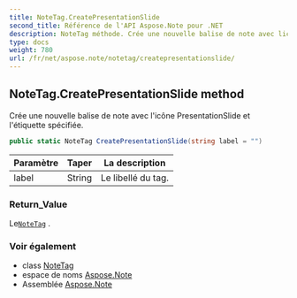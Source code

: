```yaml
---
title: NoteTag.CreatePresentationSlide
second_title: Référence de l'API Aspose.Note pour .NET
description: NoteTag méthode. Crée une nouvelle balise de note avec licône PresentationSlide et létiquette spécifiée.
type: docs
weight: 780
url: /fr/net/aspose.note/notetag/createpresentationslide/
---
```

## NoteTag.CreatePresentationSlide method

Crée une nouvelle balise de note avec l'icône PresentationSlide et l'étiquette spécifiée.

```csharp
public static NoteTag CreatePresentationSlide(string label = "")
```

| Paramètre | Taper | La description |
| --- | --- | --- |
| label | String | Le libellé du tag. |

### Return_Value

Le[`NoteTag`](../) .

### Voir également

* class [NoteTag](../)
* espace de noms [Aspose.Note](../../notetag/)
* Assemblée [Aspose.Note](../../../)



